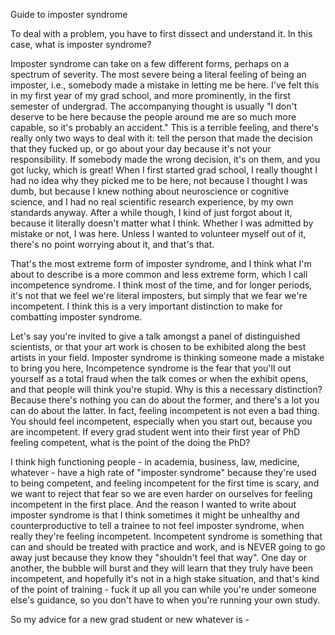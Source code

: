 Guide to imposter syndrome

To deal with a problem, you have to first dissect and understand it. In this case, what is imposter syndrome?

Imposter syndrome can take on a few different forms, perhaps on a spectrum of severity. The most severe being a literal feeling of being an imposter, i.e., somebody made a mistake in letting me be here. I've felt this in my first year of my grad school, and more prominently, in the first semester of undergrad. The accompanying thought is usually "I don't deserve to be here because the people around me are so much more capable, so it's probably an accident." This is a terrible feeling, and there's really only two ways to deal with it: tell the person that made the decision that they fucked up, or go about your day because it's not your responsibility. If somebody made the wrong decision, it's on them, and you got lucky, which is great! When I first started grad school, I really thought I had no idea why they picked me to be here, not because I thought I was dumb, but because I knew nothing about neuroscience or cognitive science, and I had no real scientific research experience, by my own standards anyway. After a while though, I kind of just forgot about it, because it literally doesn't matter what I think. Whether I was admitted by mistake or not, I was here. Unless I wanted to volunteer myself out of it, there's no point worrying about it, and that's that.

That's the most extreme form of imposter syndrome, and I think what I'm about to describe is a more common and less extreme form, which I call incompetence syndrome. I think most of the time, and for longer periods, it's not that we feel we're literal imposters, but simply that we fear we're incompetent. I think this is a very important distinction to make for combatting imposter syndrome.

Let's say you're invited to give a talk amongst a panel of distinguished scientists, or that your art work is chosen to be exhibited along the best artists in your field. Imposter syndrome is thinking someone made a mistake to bring you here, Incompetence syndrome is the fear that you'll out yourself as a total fraud when the talk comes or when the exhibit opens, and that people will think you're stupid. Why is this a necessary distinction? Because there's nothing you can do about the former, and there's a lot you can do about the latter. In fact, feeling incompetent is not even a bad thing. You should feel incompetent, especially when you start out, because you are incompetent. If every grad student went into their first year of PhD feeling competent, what is the point of the doing the PhD?

I think high functioning people - in academia, business, law, medicine, whatever - have a high rate of "imposter syndrome" because they're used to being competent, and feeling incompetent for the first time is scary, and we want to reject that fear so we are even harder on ourselves for feeling incompetent in the first place. And the reason I wanted to write about imposter syndrome is that I think sometimes it might be unhealthy and counterproductive to tell a trainee to not feel imposter syndrome, when really they're feeling incompetent. Incompetent syndrome is something that can and should be treated with practice and work, and is NEVER going to go away just because they know they "shouldn't feel that way". One day or another, the bubble will burst and they will learn that they truly have been incompetent, and hopefully it's not in a high stake situation, and that's kind of the point of training - fuck it up all you can while you're under someone else's guidance, so you don't have to when you're running your own study.

So my advice for a new grad student or new whatever is -
